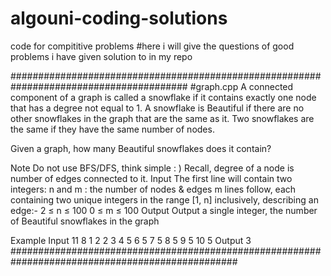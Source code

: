 # algouni-coding-solutions
code for compititive problems
#here i will give the questions of good problems i have given solution to in my repo

########################################################################################
#graph.cpp
A connected component of a graph is called a snowflake if it contains exactly one node that has a degree not equal to 1.
A snowflake is Beautiful if there are no other snowflakes in the graph that are the same as it. Two snowflakes are the same if they have the same number of nodes.

Given a graph, how many Beautiful snowflakes does it contain?

Note
Do not use BFS/DFS, think simple : )
Recall, degree of a node is number of edges connected to it.
Input
The first line will contain two integers: n and m : the number of nodes & edges
m lines follow, each containing two unique integers in the range [1, n] inclusively, describing an edge:-
2 ≤ n ≤ 100
0 ≤ m ≤ 100
Output
Output a single integer, the number of Beautiful snowflakes in the graph

Example
Input
11 8
1 2
2 3
4 5
6 5
7 5
8 5
9 5
10 5
Output
3
#################################################################################################
